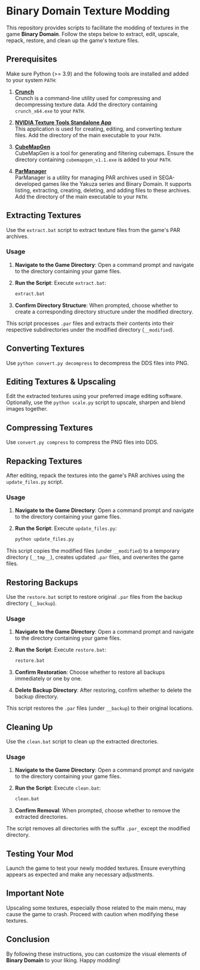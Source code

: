 # Binary Domain Texture Modding

This repository provides scripts to facilitate the modding of textures in the game **Binary Domain**. Follow the steps below to extract, edit, upscale, repack, restore, and clean up the game's texture files.

## Prerequisites

Make sure Python (>= 3.9) and the following tools are installed and added to your system `PATH`:

1. [**Crunch**](https://github.com/BinomialLLC/crunch/raw/master/bin/crunch_x64.exe)  
   Crunch is a command-line utility used for compressing and decompressing texture data. Add the directory containing `crunch_x64.exe` to your `PATH`.

2. [**NVIDIA Texture Tools Standalone App**](https://developer.nvidia.com/downloads/texture-tools-standalone-app)  
   This application is used for creating, editing, and converting texture files. Add the directory of the main executable to your `PATH`.

3. [**CubeMapGen**](https://gpuopen.com/wp-content/uploads/2017/01/cubemapgen_v1.1.exe)  
   CubeMapGen is a tool for generating and filtering cubemaps. Ensure the directory containing `cubemapgen_v1.1.exe` is added to your `PATH`.

4. [**ParManager**](https://github.com/Kaplas80/ParManager/releases)  
   ParManager is a utility for managing PAR archives used in SEGA-developed games like the Yakuza series and Binary Domain. It supports listing, extracting, creating, deleting, and adding files to these archives. Add the directory of the main executable to your `PATH`.

## Extracting Textures

Use the `extract.bat` script to extract texture files from the game's PAR archives.

### Usage

1. **Navigate to the Game Directory**: Open a command prompt and navigate to the directory containing your game files.
2. **Run the Script**: Execute `extract.bat`:

    ```sh
    extract.bat
    ```

3. **Confirm Directory Structure**: When prompted, choose whether to create a corresponding directory structure under the modified directory.

This script processes `.par` files and extracts their contents into their respective subdirectories under the modified directory (`__modified`).

## Converting Textures

Use `python convert.py decompress` to decompress the DDS files into PNG.

## Editing Textures & Upscaling

Edit the extracted textures using your preferred image editing software.
Optionally, use the `python scale.py` script to upscale, sharpen and blend images together.

## Compressing Textures

Use `convert.py compress` to compress the PNG files into DDS.

## Repacking Textures

After editing, repack the textures into the game's PAR archives using the `update_files.py` script.

### Usage

1. **Navigate to the Game Directory**: Open a command prompt and navigate to the directory containing your game files.
2. **Run the Script**: Execute `update_files.py`:

    ```sh
    python update_files.py
    ```

This script copies the modified files (under `__modified`) to a temporary directory (`__tmp__`), creates updated `.par` files, and overwrites the game files.

## Restoring Backups

Use the `restore.bat` script to restore original `.par` files from the backup directory (`__backup`).

### Usage

1. **Navigate to the Game Directory**: Open a command prompt and navigate to the directory containing your game files.
2. **Run the Script**: Execute `restore.bat`:

    ```sh
    restore.bat
    ```

3. **Confirm Restoration**: Choose whether to restore all backups immediately or one by one.
4. **Delete Backup Directory**: After restoring, confirm whether to delete the backup directory.

This script restores the `.par` files (under `__backup`) to their original locations.

## Cleaning Up

Use the `clean.bat` script to clean up the extracted directories.

### Usage

1. **Navigate to the Game Directory**: Open a command prompt and navigate to the directory containing your game files.
2. **Run the Script**: Execute `clean.bat`:

    ```sh
    clean.bat
    ```

3. **Confirm Removal**: When prompted, choose whether to remove the extracted directories.

The script removes all directories with the suffix `.par_` except the modified directory.

## Testing Your Mod

Launch the game to test your newly modded textures. Ensure everything appears as expected and make any necessary adjustments.

## Important Note

Upscaling some textures, especially those related to the main menu, may cause the game to crash. Proceed with caution when modifying these textures.

## Conclusion

By following these instructions, you can customize the visual elements of **Binary Domain** to your liking. Happy modding!